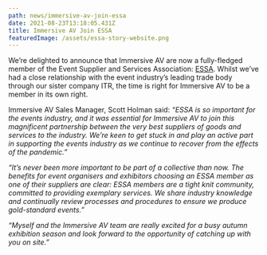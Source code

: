 ```yaml
---
path: news/immersive-av-join-essa
date: 2021-08-23T13:18:05.431Z
title: Immersive AV Join ESSA
featuredImage: /assets/essa-story-website.png
---
```

We’re delighted to announce that Immersive AV are now a fully-fledged member of the Event Supplier and Services Association: [ESSA](https://www.essa.uk.com/). Whilst we’ve had a close relationship with the event industry’s leading trade body through our sister company ITR, the time is right for Immersive AV to be a member in its own right.

Immersive AV Sales Manager, Scott Holman said: *“ESSA is so important for the events industry, and it was essential for Immersive AV to join this magnificent partnership between the very best suppliers of goods and services to the industry. We’re keen to get stuck in and play an active part in supporting the events industry as we continue to recover from the effects of the pandemic.”*

*“It’s never been more important to be part of a collective than now. The benefits for event organisers and exhibitors choosing an ESSA member as one of their suppliers are clear: ESSA members are a tight knit community, committed to providing exemplary services. We share industry knowledge and continually review processes and procedures to ensure we produce gold-standard events.”*

*“Myself and the Immersive AV team are really excited for a busy autumn exhibition season and look forward to the opportunity of catching up with you on site.”*

[](https://immersiveav.com/av-hire-for-egx-2021/)